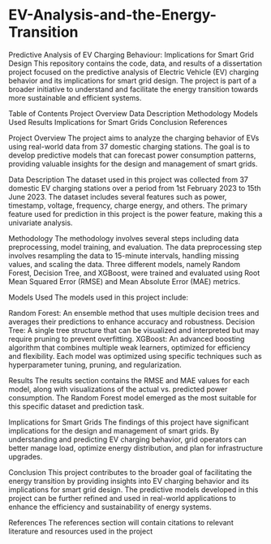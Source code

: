 # EV-Analysis-and-the-Energy-Transition
Predictive Analysis of EV Charging Behaviour: Implications for Smart Grid Design
This repository contains the code, data, and results of a dissertation project focused on the predictive analysis of Electric Vehicle (EV) charging behavior and its implications for smart grid design. The project is part of a broader initiative to understand and facilitate the energy transition towards more sustainable and efficient systems.

Table of Contents
Project Overview
Data Description
Methodology
Models Used
Results
Implications for Smart Grids
Conclusion
References

Project Overview <a name="project-overview"></a>
The project aims to analyze the charging behavior of EVs using real-world data from 37 domestic charging stations. The goal is to develop predictive models that can forecast power consumption patterns, providing valuable insights for the design and management of smart grids.

Data Description <a name="data-description"></a>
The dataset used in this project was collected from 37 domestic EV charging stations over a period from 1st February 2023 to 15th June 2023. The dataset includes several features such as power, timestamp, voltage, frequency, charge energy, and others. The primary feature used for prediction in this project is the power feature, making this a univariate analysis.

Methodology <a name="methodology"></a>
The methodology involves several steps including data preprocessing, model training, and evaluation. The data preprocessing step involves resampling the data to 15-minute intervals, handling missing values, and scaling the data. Three different models, namely Random Forest, Decision Tree, and XGBoost, were trained and evaluated using Root Mean Squared Error (RMSE) and Mean Absolute Error (MAE) metrics.

Models Used <a name="models-used"></a>
The models used in this project include:

Random Forest: An ensemble method that uses multiple decision trees and averages their predictions to enhance accuracy and robustness.
Decision Tree: A single tree structure that can be visualized and interpreted but may require pruning to prevent overfitting.
XGBoost: An advanced boosting algorithm that combines multiple weak learners, optimized for efficiency and flexibility.
Each model was optimized using specific techniques such as hyperparameter tuning, pruning, and regularization.

Results <a name="results"></a>
The results section contains the RMSE and MAE values for each model, along with visualizations of the actual vs. predicted power consumption. The Random Forest model emerged as the most suitable for this specific dataset and prediction task.

Implications for Smart Grids <a name="implications-for-smart-grids"></a>
The findings of this project have significant implications for the design and management of smart grids. By understanding and predicting EV charging behavior, grid operators can better manage load, optimize energy distribution, and plan for infrastructure upgrades.

Conclusion <a name="conclusion"></a>
This project contributes to the broader goal of facilitating the energy transition by providing insights into EV charging behavior and its implications for smart grid design. The predictive models developed in this project can be further refined and used in real-world applications to enhance the efficiency and sustainability of energy systems.

References <a name="references"></a>
The references section will contain citations to relevant literature and resources used in the project
